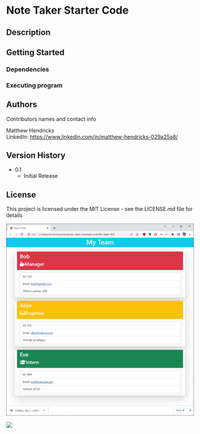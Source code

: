 # Note Taker Starter Code

## Description



## Getting Started


### Dependencies


### Executing program



## Authors

Contributors names and contact info

Matthew Hendricks  
LinkedIn: https://www.linkedin.com/in/matthew-hendricks-029a25a8/

## Version History

* 0.1
    * Initial Release

## License

This project is licensed under the MIT License - see the LICENSE.md file for details

![screen capture of site](https://github.com/hale-bopp97/Dev-Team-Generator/blob/main/assets/Capture.JPG?raw=true)

![](https://github.com/hale-bopp97/Dev-Team-Generator/blob/main/assets/using_app.gif?raw=true)
